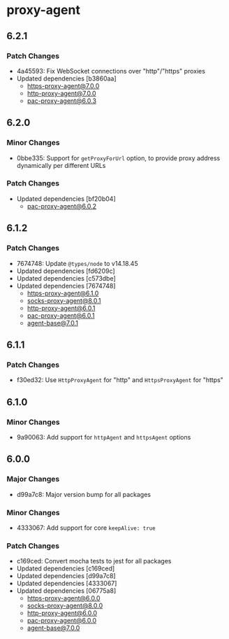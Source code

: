 # proxy-agent

## 6.2.1

### Patch Changes

- 4a45593: Fix WebSocket connections over "http"/"https" proxies
- Updated dependencies [b3860aa]
  - https-proxy-agent@7.0.0
  - http-proxy-agent@7.0.0
  - pac-proxy-agent@6.0.3

## 6.2.0

### Minor Changes

- 0bbe335: Support for `getProxyForUrl` option, to provide proxy address dynamically per different URLs

### Patch Changes

- Updated dependencies [bf20b04]
  - pac-proxy-agent@6.0.2

## 6.1.2

### Patch Changes

- 7674748: Update `@types/node` to v14.18.45
- Updated dependencies [fd6209c]
- Updated dependencies [c573dbe]
- Updated dependencies [7674748]
  - https-proxy-agent@6.1.0
  - socks-proxy-agent@8.0.1
  - http-proxy-agent@6.0.1
  - pac-proxy-agent@6.0.1
  - agent-base@7.0.1

## 6.1.1

### Patch Changes

- f30ed32: Use `HttpProxyAgent` for "http" and `HttpsProxyAgent` for "https"

## 6.1.0

### Minor Changes

- 9a90063: Add support for `httpAgent` and `httpsAgent` options

## 6.0.0

### Major Changes

- d99a7c8: Major version bump for all packages

### Minor Changes

- 4333067: Add support for core `keepAlive: true`

### Patch Changes

- c169ced: Convert mocha tests to jest for all packages
- Updated dependencies [c169ced]
- Updated dependencies [d99a7c8]
- Updated dependencies [4333067]
- Updated dependencies [06775a8]
  - https-proxy-agent@6.0.0
  - socks-proxy-agent@8.0.0
  - http-proxy-agent@6.0.0
  - pac-proxy-agent@6.0.0
  - agent-base@7.0.0
